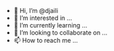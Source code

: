 - 👋 Hi, I’m @djaili
- 👀 I’m interested in ...
- 🌱 I’m currently learning ...
- 💞️ I’m looking to collaborate on ...
- 📫 How to reach me ...

<!---
djaili/djaili is a ✨ special ✨ repository because its `README.md` (this file) appears on your GitHub profile.
You can click the Preview link to take a look at your changes.
--->
